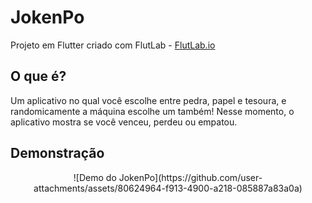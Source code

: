 # JokenPo

Projeto em Flutter criado com FlutLab - [FlutLab.io](https://flutlab.io)

## O que é?
Um aplicativo no qual você escolhe entre pedra, papel e tesoura, e randomicamente a máquina escolhe um também!
Nesse momento, o aplicativo mostra se você venceu, perdeu ou empatou.
## Demonstração

<div align="center">
![Demo do JokenPo](https://github.com/user-attachments/assets/80624964-f913-4900-a218-085887a83a0a)
</div>
